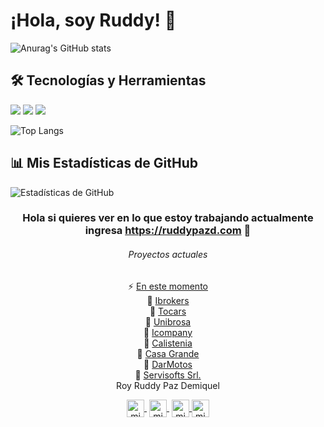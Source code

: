 # ¡Hola, soy Ruddy! 👋

![Anurag's GitHub stats](https://github-readme-stats.vercel.app/api?username=anuraghazra&theme=dark&show_icons=true)

## 🛠 Tecnologías y Herramientas
![](https://img.shields.io/badge/Code-JavaScript-yellow)
![](https://img.shields.io/badge/Tools-React-blue)
![](https://img.shields.io/badge/Deploy-Docker-blue)


 ![Top Langs](https://github-readme-stats.vercel.app/api/top-langs/?username=anuraghazra&layout=compact)

## 📊 Mis Estadísticas de GitHub
![Estadísticas de GitHub](https://github-readme-stats.vercel.app/api?username=tu_usuario)

 
<div  align="center">
 
 ### Hola si quieres ver en lo que estoy trabajando actualmente ingresa <a href="https://ruddypazd.com" >https://ruddypazd.com</a> 👋
 
 
  ###### Proyectos actuales
 <div>
 ⚡  <a href="https://ruddypazd.com/">En este momento</a>
 </div>
 <div>
 🔭 <a href="https://demo.ibrokers.cloud/">Ibrokers</a> 
 </div>
 <div>
  🔭 <a href="https://tocars.ibrokers.cloud/">Tocars</a>
 </div>
 <div>
  🔭 <a href="https://www.unibrosa.net.bo/">Unibrosa</a>
 </div>
 <div>
  🔭 <a href="https://icompany.segurosmsc.com/">Icompany</a>
 </div>
 <div>
  🔭 <a href="https://calisteniabolivia.com/">Calistenia</a>
 </div>
 <div>
  🔭 <a href="https://casagrande.servisofts.com/">Casa Grande</a>
 </div>
 <div>
  🔭 <a href="https://darmotos.servisofts.com/">DarMotos</a>
 </div>
 <div>
  🔭 <a href="https://servisofts.com/">Servisofts Srl.</a>
 </div>
 
 
 <div>
  Roy Ruddy Paz Demiquel
  </div>
  
  <p align="center">
   <a href="https://www.twitch.tv/ruddypazd" target="blank" style='margin-right:4px'>
    <img align="center" src="https://cdn.jsdelivr.net/npm/simple-icons@3.0.1/icons/twitch.svg" alt="midudev" height="28px" width="28px" />
  </a>
   <a href="https://youtube.com/ruddypazd" target="blank" style='margin-right:4px'>
    <img align="center" src="https://cdn.jsdelivr.net/npm/simple-icons@3.0.1/icons/youtube.svg" alt="midudev" height="28px" width="28px" />
  </a>
  <a href="https://instagram.com/ruddypazd" target="blank">
    <img align="center" src="https://cdn.jsdelivr.net/npm/simple-icons@3.0.1/icons/instagram.svg" alt="midu.dev" height="28px" width="28px" />
  </a>
  <a href="https://twitter.com/ruddypazd" target="blank">
    <img align="center" src="https://cdn.jsdelivr.net/npm/simple-icons@3.0.1/icons/twitter.svg" alt="midudev" height="28px" width="28px" />
  </a>
</p>
<div>


 

<!--
**ruddypazd/ruddypazd** is a ✨ _special_ ✨ repository because its `README.md` (this file) appears on your GitHub profile.

Here are some ideas to get you started:

- 🔭 I’m currently working on ...
- 🌱 I’m currently learning ...
- 👯 I’m looking to collaborate on ...
- 🤔 I’m looking for help with ...
- 💬 Ask me about ...
- 📫 How to reach me: ...
- 😄 Pronouns: ...
- ⚡ Fun fact: ...
-->
